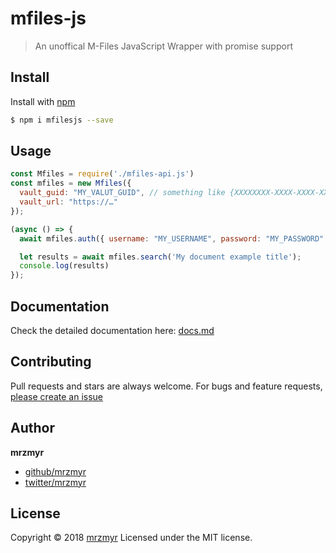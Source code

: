 # mfiles-js

> An unoffical M-Files JavaScript Wrapper with promise support

## Install

Install with [npm](https://www.npmjs.com/)

```sh
$ npm i mfilesjs --save
```

## Usage

```js
const Mfiles = require('./mfiles-api.js')
const mfiles = new Mfiles({
  vault_guid: "MY_VALUT_GUID", // something like {XXXXXXXX-XXXX-XXXX-XXXX-XXXXXXXXXXXXX}
  vault_url: "https://…"
});

(async () => {
  await mfiles.auth({ username: "MY_USERNAME", password: "MY_PASSWORD" })

  let results = await mfiles.search('My document example title');
  console.log(results)
});
```

## Documentation

Check the detailed documentation here: [docs.md](docs.md)

## Contributing

Pull requests and stars are always welcome. For bugs and feature requests, [please create an issue](https://github.com/mrzmyr/mfiles-js/issues)

## Author

**mrzmyr**

* [github/mrzmyr](https://github.com/mrzmyr)
* [twitter/mrzmyr](http://twitter.com/mrzmyr)

## License

Copyright © 2018 [mrzmyr](https://github.com/mrzmyr)
Licensed under the MIT license.
